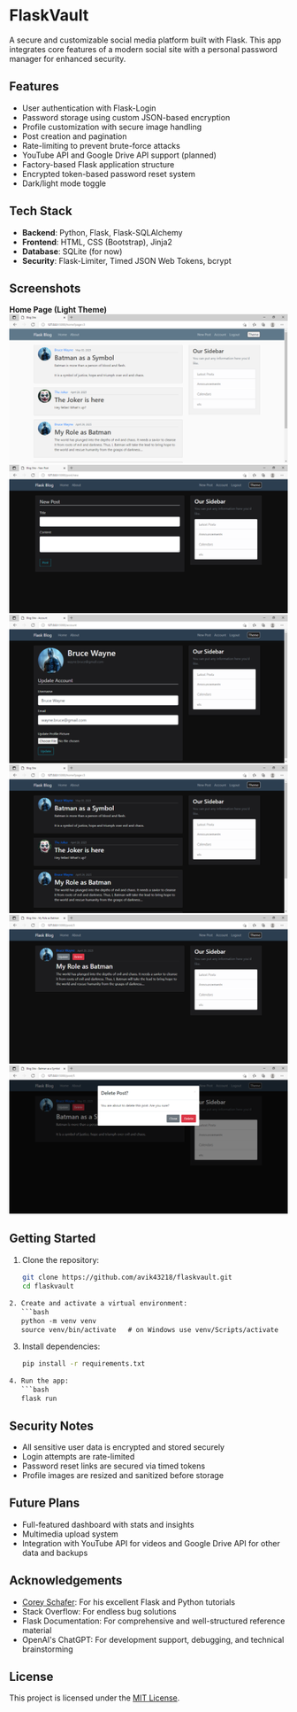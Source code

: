 # FlaskVault

A secure and customizable social media platform built with Flask. This app integrates core features of a modern social site with a personal password manager for enhanced security.

## Features

- User authentication with Flask-Login
- Password storage using custom JSON-based encryption
- Profile customization with secure image handling
- Post creation and pagination
- Rate-limiting to prevent brute-force attacks
- YouTube API and Google Drive API support (planned)
- Factory-based Flask application structure
- Encrypted token-based password reset system
- Dark/light mode toggle

## Tech Stack

- **Backend**: Python, Flask, Flask-SQLAlchemy
- **Frontend**: HTML, CSS (Bootstrap), Jinja2
- **Database**: SQLite (for now)
- **Security**: Flask-Limiter, Timed JSON Web Tokens, bcrypt

## Screenshots 

**Home Page (Light Theme)**
![1](./Screenshots/Capture_210.PNG)
![1](./Screenshots/Capture_211.PNG)
![1](./Screenshots/Capture_212.PNG)
![1](./Screenshots/Capture_214.PNG)
![1](./Screenshots/Capture_215.PNG)
![1](./Screenshots/Capture_216.PNG)


## Getting Started

1. Clone the repository:
   ```bash
   git clone https://github.com/avik43218/flaskvault.git
   cd flaskvault
```
2. Create and activate a virtual environment:
   ```bash
   python -m venv venv
   source venv/bin/activate   # on Windows use venv/Scripts/activate
```
3. Install dependencies:
   ```bash
   pip install -r requirements.txt
```
4. Run the app:
   ```bash
   flask run
```

## Security Notes

- All sensitive user data is encrypted and stored securely
- Login attempts are rate-limited
- Password reset links are secured via timed tokens
- Profile images are resized and sanitized before storage


## Future Plans

- Full-featured dashboard with stats and insights
- Multimedia upload system
- Integration with YouTube API for videos and Google Drive API for other data and backups

## Acknowledgements

- [Corey Schafer](https://youtube.com/@coreyms?si=cii33Jp_LjCTbH1h): For his excellent Flask and Python tutorials
- Stack Overflow: For endless bug solutions
- Flask Documentation: For comprehensive and well-structured reference material
- OpenAI's ChatGPT: For development support, debugging, and technical brainstorming

## License

This project is licensed under the [MIT License](./LICENSE).

